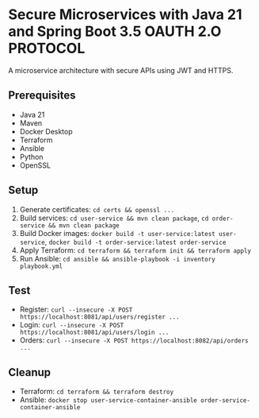 # Secure Microservices with Java 21 and Spring Boot 3.5 OAUTH 2.O PROTOCOL

A microservice architecture with secure APIs using JWT and HTTPS.

## Prerequisites
- Java 21
- Maven
- Docker Desktop
- Terraform
- Ansible
- Python
- OpenSSL

## Setup
1. Generate certificates: `cd certs && openssl ...`
2. Build services: `cd user-service && mvn clean package`, `cd order-service && mvn clean package`
3. Build Docker images: `docker build -t user-service:latest user-service`, `docker build -t order-service:latest order-service`
4. Apply Terraform: `cd terraform && terraform init && terraform apply`
5. Run Ansible: `cd ansible && ansible-playbook -i inventory playbook.yml`

## Test
- Register: `curl --insecure -X POST https://localhost:8081/api/users/register ...`
- Login: `curl --insecure -X POST https://localhost:8081/api/users/login ...`
- Orders: `curl --insecure -X POST https://localhost:8082/api/orders ...`

## Cleanup
- Terraform: `cd terraform && terraform destroy`
- Ansible: `docker stop user-service-container-ansible order-service-container-ansible`
